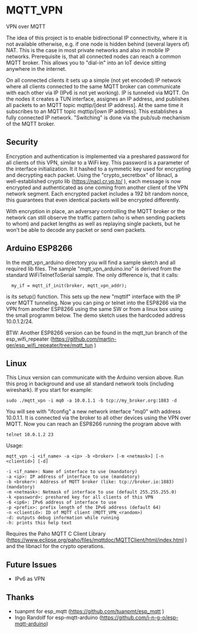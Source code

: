 # MQTT_VPN
VPN over MQTT

The idea of this project is to enable bidirectional IP connectivity, where it is not available otherwise, e.g. if one node is hidden behind (several layers of) NAT. This is the case in most private networks and also in mobile IP networks. Prerequisite is, that all connected nodes can reach a common MQTT broker. This allows you to "dial-in" into an IoT device sitting anywhere in the internet.

On all connected clients it sets up a simple (not yet encoded) IP network where all clients connected to the same MQTT broker can communicate with each other via IP (IPv6 is not yet working). IP is tunneled via MQTT. On the nodes it creates a TUN interface, assignes an IP address, and publishes all packets to an MQTT topic mqttip/[dest IP address]. At the same time it subscribes to an MQTT topic mqttip/[own IP address]. This establishes a fully connected IP network. "Switching" is done via the pub/sub mechanism of the MQTT broker.

## Security
Encryption and authentication is implemented via a preshared password for all clients of this VPN, similar to a WiFi key. This password is a parameter of the interface initialization. It it hashed to a symmetic key used for encrypting and decrypting each packet. Using the "crypto_secretbox" of libnacl, a well-established crypto lib (https://nacl.cr.yp.to/ ), each message is now encrypted and authenticated as one coming from another client of the VPN network segment. Each encrypted packet includes a 192 bit random nonce, this guarantees that even identical packets will be encrypted differently.

With encryption in place, an adversary controlling the MQTT broker or the network can still observe the traffic pattern (who is when sending packets to whom) and packet lengths as well as replaying single packets, but he won't be able to decode any packet or send own packets.

## Arduino ESP8266
In the mqtt_vpn_arduino directory you will find a sample sketch and all required lib files. The sample "mqtt_vpn_arduino.ino" is derived from the standard WiFiTelnetToSerial sample. The only difference is, that it calls:
```
  my_if = mqtt_if_init(broker, mqtt_vpn_addr);
```
is its setup() function. This sets up the new "mqttif" interface with the IP over MQTT tunneling. Now you can ping or telnet into the ESP8266 via the VPN from another ESP8266 using the same SW or from a linux box using the small programm below. The demo sketch uses the hardcoded address 10.0.1.2/24.

BTW: Another ESP8266 version can be found in the mqtt_tun branch of the esp_wifi_repeater (https://github.com/martin-ger/esp_wifi_repeater/tree/mqtt_tun )

## Linux

This Linux version can communicate with the Arduino version above. Run this prog in background and use all standard network tools (including wireshark).
If you start for example:
```
sudo ./mqtt_vpn -i mq0 -a 10.0.1.1 -b tcp://my_broker.org:1883 -d
```
You will see with "ifconfig" a new network interface "mq0" with address 10.0.1.1. It is connected via the broker to all other devices using the VPN over MQTT. Now you can reach an ESP8266 running the program above with
```
telnet 10.0.1.2 23
```

Usage:
```
mqtt_vpn -i <if_name> -a <ip> -b <broker> [-m <netmask>] [-n <clientid>] [-d]

-i <if_name>: Name of interface to use (mandatory)
-a <ip>: IP address of interface to use (mandatory)
-b <broker>: Address of MQTT broker (like: tcp://broker.io:1883) (mandatory)
-m <netmask>: Netmask of interface to use (default 255.255.255.0)
-k <password>: preshared key for all clients of this VPN
-6 <ip6>: IPv6 address of interface to use
-p <prefix>: prefix length of the IPv6 address (default 64)
-n <clientid>: ID of MQTT client (MQTT_VPN_<random>)
-d: outputs debug information while running
-h: prints this help text
```

Requires the Paho MQTT C Client Library (https://www.eclipse.org/paho/files/mqttdoc/MQTTClient/html/index.html ) and the libnacl for the crypto operations.

## Future Issues
- IPv6 as VPN

## Thanks
- tuanpmt for esp_mqtt (https://github.com/tuanpmt/esp_mqtt )
- Ingo Randolf for esp-mqtt-arduino (https://github.com/i-n-g-o/esp-mqtt-arduino)
